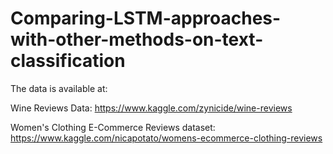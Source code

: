 # Comparing-LSTM-approaches-with-other-methods-on-text-classification
The data is available at:

Wine Reviews Data: https://www.kaggle.com/zynicide/wine-reviews

Women's Clothing E-Commerce Reviews dataset: https://www.kaggle.com/nicapotato/womens-ecommerce-clothing-reviews
